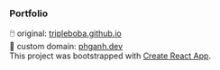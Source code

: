 ### Portfolio
🖱️ original: [tripleboba.github.io](https://tripleboba.github.io) <br>
📌 custom domain: [phganh.dev](https://phganh.dev)
<br>
This project was bootstrapped with [Create React App](https://github.com/facebook/create-react-app).